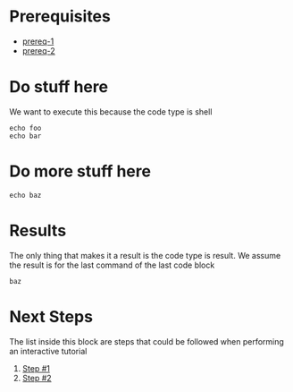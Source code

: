 # Prerequisites

* [prereq-1](prereq.md)
* [prereq-2](prereq-2.md)

# Do stuff here

We want to execute this because the code type is shell

```shell
echo foo
echo bar
```

# Do more stuff here

```shell
echo baz
```

# Results

The only thing that makes it a result is the code type is result.
We assume the result is for the last command of the last code block

```result
baz
```

# Next Steps

The list inside this block are steps that could be followed when performing an interactive tutorial

  1. [Step #1](step-1.md)
  1. [Step #2](step-2.md)


